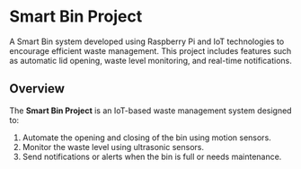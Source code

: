 # Smart Bin Project

A Smart Bin system developed using Raspberry Pi and IoT technologies to encourage efficient waste management. This project includes features such as automatic lid opening, waste level monitoring, and real-time notifications.

## Overview

The **Smart Bin Project** is an IoT-based waste management system designed to:
1. Automate the opening and closing of the bin using motion sensors.
2. Monitor the waste level using ultrasonic sensors.
3. Send notifications or alerts when the bin is full or needs maintenance.
